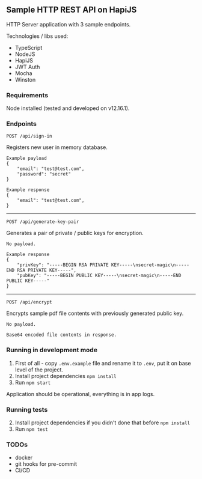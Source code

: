 ## Sample HTTP REST API on HapiJS

HTTP Server application with 3 sample endpoints.

Technologies / libs used:
- TypeScript
- NodeJS
- HapiJS
- JWT Auth
- Mocha
- Winston

### Requirements

Node installed (tested and developed on v12.16.1).


### Endpoints


`POST /api/sign-in`

Registers new user in memory database.

```
Example payload
{
	"email": "test@test.com",
	"password": "secret"
}

Example response
{
	"email": "test@test.com",
}
```
----
`POST /api/generate-key-pair`

Generates a pair of private / public keys for encryption.

```
No payload.

Example response
{
    "privKey": "-----BEGIN RSA PRIVATE KEY-----\nsecret-magic\n-----END RSA PRIVATE KEY-----",
    "pubKey": "-----BEGIN PUBLIC KEY-----\nsecret-magic\n-----END PUBLIC KEY-----"
}
```
----
`POST /api/encrypt`

Encrypts sample pdf file contents with previously generated public key.

```
No payload.

Base64 encoded file contents in response.
```

### Running in development mode

1. First of all - copy `.env.example` file and rename it to `.env`, put it on base level of the project.
2. Install project dependencies `npm install`
3. Run `npm start`

Application should be operational, everything is in app logs.

### Running tests

2. Install project dependencies if you didn't done that before `npm install`
3. Run `npm test`

### TODOs

- docker
- git hooks for pre-commit
- CI/CD